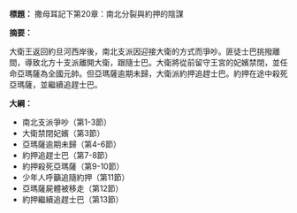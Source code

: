 **標題：** 撒母耳記下第20章：南北分裂與約押的陰謀

**摘要：**

大衛王返回約旦河西岸後，南北支派因迎接大衛的方式而爭吵。匪徒士巴挑撥離間，導致北方十支派離開大衛，跟隨士巴。大衛將從前留守王宮的妃嬪禁閉，並任命亞瑪薩為全國元帥。但亞瑪薩逾期未歸，大衛派約押追趕士巴。約押在途中殺死亞瑪薩，並繼續追趕士巴。

**大綱：**

* 南北支派爭吵（第1-3節）
* 大衛禁閉妃嬪（第3節）
* 亞瑪薩逾期未歸（第4-6節）
* 約押追趕士巴（第7-8節）
* 約押殺死亞瑪薩（第9-10節）
* 少年人呼籲追隨約押（第11節）
* 亞瑪薩屍體被移走（第12節）
* 約押繼續追趕士巴（第13節）